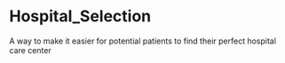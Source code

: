 # Hospital_Selection
A way to make it easier for potential patients to find their perfect hospital care center
